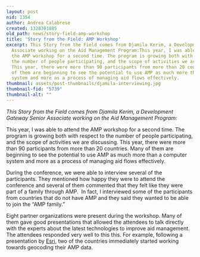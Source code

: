 ```yaml
---
layout: post
nid: 1354
author: Andrea Calabrese
created: 1328301885
old_path: news/story-field-amp-workshop
title: 'Story from the Field: AMP Workshop'
excerpt: This Story from the Field comes from Djamila Kerim, a Development Gateway Senior
  Associate working on the Aid Management Program:This year, I was able to attend
  the AMP workshop for a second time. The program is growing both with respect to
  the number of people participating, and the scope of activities we are discussing.
  This year, there were more than 90 participants from more than 20 countries. Many
  of them are beginning to see the potential to use AMP as much more than a computer
  system and more as a process of managing aid flows effectively.
thumbnail: assets/post-thumbnails/djamila-interviewing.jpg
thumbnail-fid: "5739"
thumbnail-alt: ""
---
```


*This Story from the Field comes from Djamila Kerim, a Development Gateway Senior Associate working on the Aid Management Program:*

This year, I was able to attend the AMP workshop for a second time. The program is growing both with respect to the number of people participating, and the scope of activities we are discussing. This year, there were more than 90 participants from more than 20 countries. Many of them are beginning to see the potential to use AMP as much more than a computer system and more as a process of managing aid flows effectively.

During the conference, we were able to interview several of the participants. They mentioned how happy they were to attend the conference and several of them commented that they felt like they were part of a family through AMP.  In fact, I interviewed some of the participants from countries that do not have AMP and they said they wanted to be able to join the “AMP family.” 

Eight partner organizations were present during the workshop. Many of them gave good presentations that allowed the attendees to talk directly with the experts about the latest technologies to improve aid management. The attendees responded very well to this this. For example, following a presentation by [Esri](http://www.esri.com), two of the countries immediately started working towards geocoding their AMP data.
